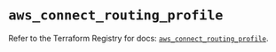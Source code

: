 # `aws_connect_routing_profile`

Refer to the Terraform Registry for docs: [`aws_connect_routing_profile`](https://registry.terraform.io/providers/hashicorp/aws/5.37.0/docs/resources/connect_routing_profile).
